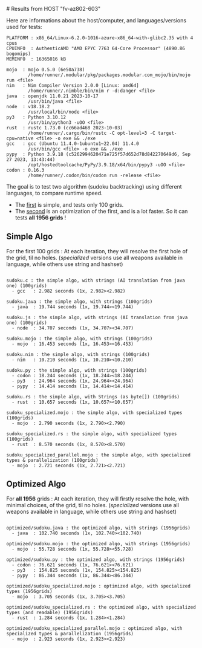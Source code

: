 
# Results from HOST "fv-az802-603"

Here are informations about the host/computer, and languages/versions used for tests:
```
PLATFORM : x86_64/Linux-6.2.0-1016-azure-x86_64-with-glibc2.35 with 4 cpus
CPUINFO  : AuthenticAMD "AMD EPYC 7763 64-Core Processor" (4890.86 bogomips)
MEMINFO  : 16365016 kB

mojo  : mojo 0.5.0 (6e50a738)
        /home/runner/.modular/pkg/packages.modular.com_mojo/bin/mojo run <file>
nim   : Nim Compiler Version 2.0.0 [Linux: amd64]
        /home/runner/.nimble/bin/nim r -d:danger <file>
java  : openjdk 11.0.21 2023-10-17
        /usr/bin/java <file>
node  : v18.18.2
        /usr/local/bin/node <file>
py3   : Python 3.10.12
        /usr/bin/python3 -uOO <file>
rust  : rustc 1.73.0 (cc66ad468 2023-10-03)
        /home/runner/.cargo/bin/rustc -C opt-level=3 -C target-cpu=native <file> -o exe && ./exe
gcc   : gcc (Ubuntu 11.4.0-1ubuntu1~22.04) 11.4.0
        /usr/bin/gcc <file> -o exe && ./exe
pypy  : Python 3.9.18 (c5262994620471e725f57d652d78d842270649d6, Sep 27 2023, 13:43:44)
        /opt/hostedtoolcache/PyPy/3.9.18/x64/bin/pypy3 -uOO <file>
codon : 0.16.3
        /home/runner/.codon/bin/codon run -release <file>

```

The goal is to test two algorithm (sudoku backtracking) using different languages, to compare runtime speed.

- The [first](sudoku.py) is simple, and tests only 100 grids.
- The [second](optimized/sudoku.py) is an optimization of the first, and is a lot faster. So it can tests **all 1956 grids** !

## Simple Algo

For the first 100 grids : At each iteration, they will resolve the first hole of the grid, til no holes.
(*specialized* versions use all weapons available in language, while others use string and hashset)
```

sudoku.c : the simple algo, with strings (AI translation from java one) (100grids)
  - gcc   : 2.982 seconds (1x, 2.982><2.982)

sudoku.java : the simple algo, with strings (100grids)
  - java  : 19.744 seconds (1x, 19.744><19.744)

sudoku.js : the simple algo, with strings (AI translation from java one) (100grids)
  - node  : 34.707 seconds (1x, 34.707><34.707)

sudoku.mojo : the simple algo, with strings (100grids)
  - mojo  : 16.453 seconds (1x, 16.453><16.453)

sudoku.nim : the simple algo, with strings (100grids)
  - nim   : 10.210 seconds (1x, 10.210><10.210)

sudoku.py : the simple algo, with strings (100grids)
  - codon : 18.244 seconds (1x, 18.244><18.244)
  - py3   : 24.964 seconds (1x, 24.964><24.964)
  - pypy  : 14.414 seconds (1x, 14.414><14.414)

sudoku.rs : the simple algo, with Strings (as byte[]) (100grids)
  - rust  : 10.657 seconds (1x, 10.657><10.657)

sudoku_specialized.mojo : the simple algo, with specialized types (100grids)
  - mojo  : 2.790 seconds (1x, 2.790><2.790)

sudoku_specialized.rs : the simple algo, with specialized types (100grids)
  - rust  : 8.570 seconds (1x, 8.570><8.570)

sudoku_specialized_parallel.mojo : the simple algo, with specialized types & parallelization (100grids)
  - mojo  : 2.721 seconds (1x, 2.721><2.721)

```

## Optimized Algo

For **all 1956** grids : At each iteration, they will firstly resolve the hole, with minimal choices, of the grid, til no holes.
(*specialized* versions use all weapons available in language, while others use string and hashset)

```

optimized/sudoku.java : the optimized algo, with strings (1956grids)
  - java  : 102.740 seconds (1x, 102.740><102.740)

optimized/sudoku.mojo : the optimized algo, with strings (1956grids)
  - mojo  : 55.728 seconds (1x, 55.728><55.728)

optimized/sudoku.py : the optimized algo, with strings (1956grids)
  - codon : 76.621 seconds (1x, 76.621><76.621)
  - py3   : 154.825 seconds (1x, 154.825><154.825)
  - pypy  : 86.344 seconds (1x, 86.344><86.344)

optimized/sudoku_specialized.mojo : optimized algo, with specialized types (1956grids)
  - mojo  : 3.705 seconds (1x, 3.705><3.705)

optimized/sudoku_specialized.rs : the optimized algo, with specialized types (and readable) (1956grids)
  - rust  : 1.284 seconds (1x, 1.284><1.284)

optimized/sudoku_specialized_parallel.mojo : optimized algo, with specialized types & parallelization (1956grids)
  - mojo  : 2.923 seconds (1x, 2.923><2.923)

```



